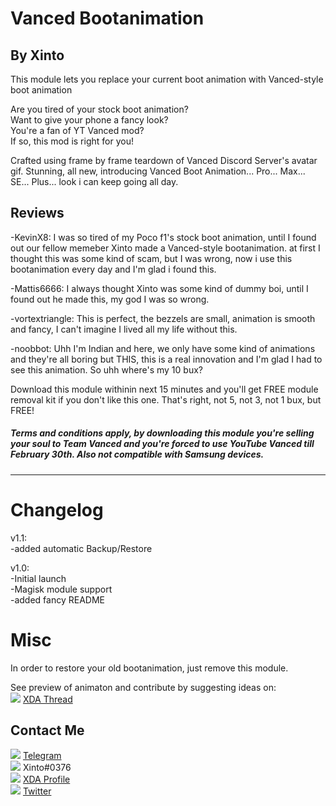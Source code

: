 # Vanced Bootanimation 
## By Xinto

This module lets you replace your current boot animation with Vanced-style boot animation

Are you tired of your stock boot animation?  
Want to give your phone a fancy look?  
You're a fan of YT Vanced mod?  
If so, this mod is right for you!  

Crafted using frame by frame teardown of Vanced Discord Server's avatar gif. Stunning,
all new, introducing Vanced Boot Animation... Pro... Max... SE... Plus... look i can
keep going all day.

## Reviews

-KevinX8: I was so tired of my Poco f1's stock boot animation, until I found out our fellow memeber
Xinto made a Vanced-style bootanimation. at first I thought this was some kind of scam, but I was
wrong, now i use this bootanimation every day and I'm glad i found this.

-Mattis6666: I always thought Xinto was some kind of dummy boi, until I found out he made this, my
god I was so wrong.

-vortextriangle: This is perfect, the bezzels are small, animation is smooth and fancy, I can't
imagine I lived all my life without this.

-noobbot: Uhh I'm Indian and here, we only have some kind of animations and they're all boring but
THIS, this is a real innovation and I'm glad I had to see this animation. So uhh where's my 10 bux?

Download this module withinin next 15 minutes and you'll get FREE module removal kit if you don't like
this one. That's right, not 5, not 3, not 1 bux, but FREE!

##### Terms and conditions apply, by downloading this module you're selling your soul to Team Vanced and you're forced to use YouTube Vanced till February 30th. Also not compatible with Samsung devices.

--------------------------------------------------------------------------------------------------------

# Changelog
v1.1:  
-added automatic Backup/Restore

v1.0:  
-Initial launch  
-Magisk module support  
-added fancy README

# Misc

In order to restore your old bootanimation, just remove this module.

See preview of animaton and contribute by suggesting ideas on:  
<a href="https://forum.xda-developers.com/android/themes/bootanimation-vanced-style-boot-t4043147"><img src="https://img.shields.io/badge/-XDA-orange.svg"></a> [XDA Thread](https://forum.xda-developers.com/android/themes/bootanimation-vanced-style-boot-t4043147)

## Contact Me
<a href="https://t.me/X1nto"><img src="https://img.shields.io/badge/-Telegram-blue"></a> [Telegram](https://t.me/X1nto)  
<img src="https://img.shields.io/badge/-Discord-grey"> Xinto#0376  
<a href="https://forum.xda-developers.com/member.php?u=7958411"><img src="https://img.shields.io/badge/-XDA-orange"></a> [XDA Profile](https://forum.xda-developers.com/member.php?u=7958411)  
<a href="https://twitter.com/_Xinto_"><img src="https://img.shields.io/badge/-Twitter-informational"></a> [Twitter](https://twitter.com/_Xinto_) 
